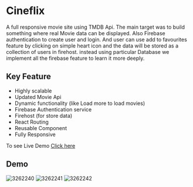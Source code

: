# Cineflix
A full responsive movie site using TMDB Api. The main target was to build something where real Movie data can be displayed. Also Firebase authentication to create user and login. And user can use add to favourites feature by clicking on simple heart icon and the data will be stored as a collection of users in firehost. instead using particular Database we implement all the firebase feature to learn it more deeply.
## Key Feature
<ul>
<li>Highly scalable</li>
<li>Updated Movie Api</li>
<li>Dynamic functionality (like Load more to load movies)</li>
<li>Firebase Authentication service</li>
<li>Firehost (for store data)</li>
<li>React Routing</li>
<li>Reusable Component</li>
<li>Fully Responsive</li>
</ul>
To see Live Demo <a href="https://cineflix-446.netlify.app/#/">Click here</a>

## Demo
![3262240](https://user-images.githubusercontent.com/74701997/194726734-89cf6aa6-96ba-444b-973f-e47b45fa965b.jpg)
![3262241](https://user-images.githubusercontent.com/74701997/194726746-5a0982d6-9e45-4ce1-ae85-5d289a856dc4.jpg)
![3262242](https://user-images.githubusercontent.com/74701997/194726750-aa0ecc41-fb2f-4845-9c1e-3b9e30f4cdd1.jpg)
